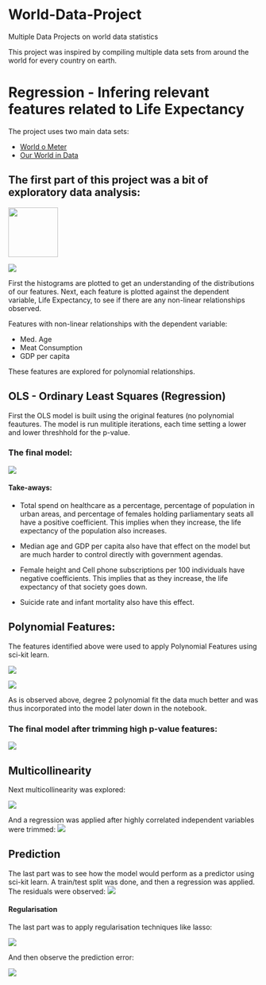 # World-Data-Project
Multiple Data Projects on world data statistics

This project was inspired by compiling multiple data sets from around the world for every country on earth.

# Regression - Infering relevant features related to Life Expectancy
The project uses two main data sets:
* [World o Meter](https://www.worldometers.info/world-population/population-by-country/)
* [Our World in Data](https://ourworldindata.org/)

## The first part of this project was a bit of exploratory data analysis:

<img src = "Images/hist_plot.png" width = "100" height = "100">

![](Images/scatter.png)

First the histograms are plotted to get an understanding of the distributions of our features.
Next, each feature is plotted against the dependent variable, Life Expectancy, to see if there are any non-linear relationships observed.

Features with non-linear relationships with the dependent variable:
* Med. Age
* Meat Consumption
* GDP per capita

These features are explored for polynomial relationships.

## OLS - Ordinary Least Squares (Regression) 
First the OLS model is built using the original features (no polynomial feautures.
The model is run mulitiple iterations, each time setting a lower and lower threshhold for the p-value.

### The final model:

![](Images/final_regression.png)

#### Take-aways:
* Total spend on healthcare as a percentage, percentage of population in urban areas, and percentage of females holding parliamentary seats all have a positive coefficient. This implies when they increase, the life expectancy of the population also increases.
* Median age and GDP per capita also have that effect on the model but are much harder to control directly with government agendas.

* Female height and Cell phone subscriptions per 100 individuals have negative coefficients. This implies that as they increase, the life expectancy of that society goes down.
* Suicide rate and infant mortality also have this effect.

## Polynomial Features:
The features identified above were used to apply Polynomial Features using sci-kit learn.

![](Images/polynomial1.png)

![](Images/polynomial2.png)

As is observed above, degree 2 polynomial fit the data much better and was thus incorporated into the model later down in the notebook.
### The final model after trimming high p-value features:

![](Images/polynomial_regression.png)

## Multicollinearity
Next multicollinearity was explored:

![](Images/multicollinearity.png)

And a regression was applied after highly correlated independent variables were trimmed:
![](Images/multicollinearity_regression.png)

## Prediction

The last part was to see how the model would perform as a predictor using sci-kit learn. A train/test split was done, and then a regression was applied. The residuals were observed:
![](Images/residuals_regression.png)

#### Regularisation
The last part was to apply regularisation techniques like lasso:

![](Images/residuals_lasso.png)

And then observe the prediction error:

![](Images/Prediction_error_lasso.png)
